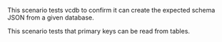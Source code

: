 This scenario tests vcdb to confirm it can create the expected schema JSON from a given database.

This scenario tests that primary keys can be read from tables.